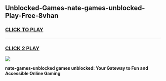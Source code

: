 
## Unblocked-Games-nate-games-unblocked-Play-Free-8vhan
<h3>
<a href="https://premium76.site?title=nate-games-unblocked&ref=18A1">CLICK TO PLAY</a></h3>
<hr>

<h3>
<a href="https://premium76.site?title=nate-games-unblocked&ref=18A1">CLICK 2 PLAY</a>
  
</h3>

<a href="https://premium76.site?title=nate-games-unblocked&ref=18A1"><img src="https://clearcache.store/games.png"></a>


**nate-games-unblocked games unblocked: Your Gateway to Fun and Accessible Online Gaming**
